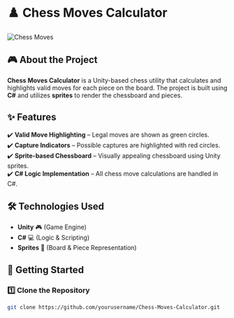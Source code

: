 # ♟️ Chess Moves Calculator  

![Chess Moves](https://upload.wikimedia.org/wikipedia/commons/thumb/5/5d/ChessSet.jpg/800px-ChessSet.jpg)  

## 🎮 About the Project  
**Chess Moves Calculator** is a Unity-based chess utility that calculates and highlights valid moves for each piece on the board. The project is built using **C#** and utilizes **sprites** to render the chessboard and pieces.  

## ✨ Features  
✔️ **Valid Move Highlighting** – Legal moves are shown as green circles.  
✔️ **Capture Indicators** – Possible captures are highlighted with red circles.  
✔️ **Sprite-based Chessboard** – Visually appealing chessboard using Unity sprites.  
✔️ **C# Logic Implementation** – All chess move calculations are handled in C#.  

## 🛠️ Technologies Used  
- **Unity** 🎮 (Game Engine)  
- **C#** 💻 (Logic & Scripting)  
- **Sprites** 🎨 (Board & Piece Representation)  

## 🚀 Getting Started  
### 1️⃣ Clone the Repository  
```bash
git clone https://github.com/yourusername/Chess-Moves-Calculator.git

